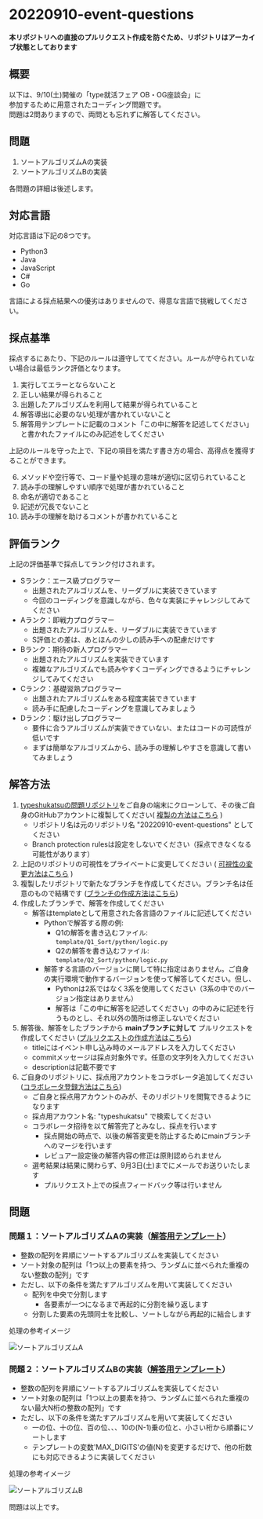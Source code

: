 # 20220910-event-questions

**本リポジトリへの直接のプルリクエスト作成を防ぐため、リポジトリはアーカイブ状態としております**

## 概要

以下は、9/10(土)開催の「type就活フェア OB・OG座談会」に  
参加するために用意されたコーディング問題です。  
問題は2問ありますので、両問とも忘れずに解答してください。

## 問題

1. ソートアルゴリズムAの実装
2. ソートアルゴリズムBの実装

各問題の詳細は後述します。

## 対応言語

対応言語は下記の8つです。

- Python3
- Java
- JavaScript
- C#
- Go

言語による採点結果への優劣はありませんので、得意な言語で挑戦してください。

## 採点基準

採点するにあたり、下記のルールは遵守しててください。ルールが守られていない場合は最低ランク評価となります。

1. 実行してエラーとならないこと
2. 正しい結果が得られること
3. 出題したアルゴリズムを利用して結果が得られていること
4. 解答導出に必要のない処理が書かれていないこと
5. 解答用テンプレートに記載のコメント「この中に解答を記述してください」と書かれたファイルにのみ記述をしてください

上記のルールを守った上で、下記の項目を満たす書き方の場合、高得点を獲得することができます。

6. メソッドや空行等で、コード量や処理の意味が適切に区切られていること
7. 読み手の理解しやすい順序で処理が書かれていること
8. 命名が適切であること
9. 記述が冗長でないこと
10. 読み手の理解を助けるコメントが書かれていること

## 評価ランク

上記の評価基準で採点してランク付けされます。

- Sランク：エース級プログラマー
  - 出題されたアルゴリズムを、リーダブルに実装できています
  - 今回のコーディングを意識しながら、色々な実装にチャレンジしてみてください
- Aランク：即戦力プログラマー
  - 出題されたアルゴリズムを、リーダブルに実装できています
  - S評価との差は、あとほんの少しの読み手への配慮だけです
- Bランク：期待の新人プログラマー
  - 出題されたアルゴリズムを実装できています
  - 複雑なアルゴリズムでも読みやすくコーディングできるようにチャレンジしてみてください
- Cランク：基礎習熟プログラマー
  - 出題されたアルゴリズムをある程度実装できています
  - 読み手に配慮したコーディングを意識してみましょう
- Dランク：駆け出しプログラマー
  - 要件に合うアルゴリズムが実装できていない、またはコードの可読性が低いです
  - まずは簡単なアルゴリズムから、読み手の理解しやすさを意識して書いてみましょう

## 解答方法

1. [typeshukatsuの問題リポジトリ](https://github.com/typeshukatsu/20220910-event-questions)をご自身の端末にクローンして、その後ご自身のGitHubアカウントに複製してください( [複製の方法はこちら](https://docs.github.com/ja/repositories/creating-and-managing-repositories/duplicating-a-repository#mirroring-a-repository) )
    - リポジトリ名は元のリポジトリ名 "20220910-event-questions" としてください
    - Branch protection rulesは設定をしないでください（採点できなくなる可能性があります）
1. 上記のリポジトリの可視性をプライベートに変更してください ( [可視性の変更方法はこちら](https://docs.github.com/ja/repositories/managing-your-repositorys-settings-and-features/managing-repository-settings/setting-repository-visibility#changing-a-repositorys-visibility) )
1. 複製したリポジトリで新たなブランチを作成してください。ブランチ名は任意のもので結構です ([ブランチの作成方法はこちら](https://docs.github.com/ja/pull-requests/collaborating-with-pull-requests/proposing-changes-to-your-work-with-pull-requests/creating-and-deleting-branches-within-your-repository))
1. 作成したブランチで、解答を作成してください
    - 解答はtemplateとして用意された各言語のファイルに記述してください
      - Pythonで解答する際の例:
        - Q1の解答を書き込むファイル: `template/Q1_Sort/python/logic.py`
        - Q2の解答を書き込むファイル: `template/Q2_Sort/python/logic.py`
      - 解答する言語のバージョンに関して特に指定はありません。ご自身の実行環境で動作するバージョンを使って解答してください。但し、
        - Pythonは2系ではなく3系を使用してください（3系の中でのバージョン指定はありません）
        - 解答は「この中に解答を記述してください」の中のみに記述を行うものとし、それ以外の箇所は修正しないでください
1. 解答後、解答をしたブランチから **mainブランチに対して** プルリクエストを作成してください ([プルリクエストの作成方法はこちら](https://docs.github.com/ja/pull-requests/collaborating-with-pull-requests/proposing-changes-to-your-work-with-pull-requests/creating-a-pull-request))
    - titleにはイベント申し込み時のメールアドレスを入力してください
    - commitメッセージは採点対象外です。任意の文字列を入力してください
    - descriptionは記載不要です
1. ご自身のリポジトリに、採点用アカウントをコラボレータ追加してください ([コラボレータ登録方法はこちら](https://docs.github.com/ja/account-and-profile/setting-up-and-managing-your-personal-account-on-github/managing-access-to-your-personal-repositories/inviting-collaborators-to-a-personal-repository))
    - ご自身と採点用アカウントのみが、そのリポジトリを閲覧できるようになります
    - 採点用アカウント名: "typeshukatsu" で検索してください
    - コラボレータ招待を以て解答完了とみなし、採点を行います
      - 採点開始の時点で、以後の解答変更を防止するためにmainブランチへのマージを行います
      - レビュアー設定後の解答内容の修正は原則認められません
    - 選考結果は結果に関わらず、9月3日(土)までにメールでお送りいたします
      - プルリクエスト上での採点フィードバック等は行いません

## 問題

### 問題１：ソートアルゴリズムAの実装（[解答用テンプレート](/template/Q1_Sort)）
- 整数の配列を昇順にソートするアルゴリズムを実装してください
- ソート対象の配列は「1つ以上の要素を持つ、ランダムに並べられた重複のない整数の配列」です
- ただし、以下の条件を満たすアルゴリズムを用いて実装してください
  - 配列を中央で分割します
    - 各要素が一つになるまで再起的に分割を繰り返します
  - 分割した要素の先頭同士を比較し、ソートしながら再起的に結合します

処理の参考イメージ  

![ソートアルゴリズムA](./sortA.png)

### 問題２：ソートアルゴリズムBの実装（[解答用テンプレート](/template/Q2_Sort)）
- 整数の配列を昇順にソートするアルゴリズムを実装してください
- ソート対象の配列は「1つ以上の要素を持つ、ランダムに並べられた重複のない最大N桁の整数の配列」です
- ただし、以下の条件を満たすアルゴリズムを用いて実装してください
  - 一の位、十の位、百の位、、、10の(N-1)乗の位と、小さい桁から順番にソートします
  - テンプレートの変数'MAX_DIGITS'の値(N)を変更するだけで、他の桁数にも対応できるように実装してください

処理の参考イメージ  

![ソートアルゴリズムB](./sortB.png)


問題は以上です。  
